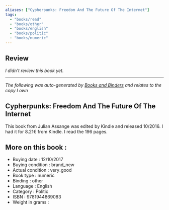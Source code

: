 ```yaml
---
aliases: ["Cypherpunks: Freedom And The Future Of The Internet"] 
tags: 
  - "books/read" 
  - "books/other" 
  - "books/english"
  - "books/politic"
  - "books/numeric"
---
```

## Review
_I didn't review this book yet._

---
_The following was auto-generated by [Books and Binders](Books%20and%20Binders.md) and relates to the copy I own_
## Cypherpunks: Freedom And The Future Of The Internet
This book from Julian Assange was edited by Kindle and released 10/2016. I had it for 8.21€ from Kindle. I read the 196 pages.

## More on this book :
- Buying date : 12/10/2017
- Buying condition : brand_new
- Actual condition : very_good
- Book type : numeric
- Binding : other
- Language : English
- Category : Politic
- ISBN : 9781944869083
- Weight in grams : 
